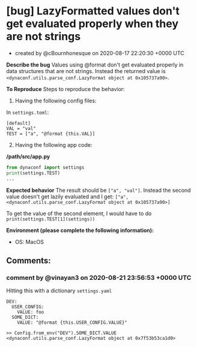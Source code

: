 # [bug] LazyFormatted values don't get evaluated properly when they are not strings

* created by @cBournhonesque on 2020-08-17 22:20:30 +0000 UTC

**Describe the bug**
Values using @format don't get evaluated properly in data structures that are not strings.
Instead the returned value is `<dynaconf.utils.parse_conf.LazyFormat object at 0x105737a90>`.

**To Reproduce**
Steps to reproduce the behavior:

1. Having the following config files:

In `settings.toml`:

```
[default]
VAL = "val"
TEST = ["a", "@format {this.VAL}]
```


2. Having the following app code:


**/path/src/app.py**
```python
from dynaconf import settings
print(settings.TEST)
...
```



</details>

**Expected behavior**
The result should be `["a", "val"]`.
Instead the second value doesn't get lazily evaluated and I get: `["a", <dynaconf.utils.parse_conf.LazyFormat object at 0x105737a90>]`

To get the value of the second element, I would have to do `print(settings.TEST[1](settings))`

**Environment (please complete the following information):**
 - OS: MacOS



## Comments:

### comment by @vinayan3 on 2020-08-21 23:56:53 +0000 UTC

Hitting this with a dictionary
`settings.yaml`
```
DEV:
  USER_CONFIG:
    VALUE: foo
  SOME_DICT:
    VALUE: "@format {this.USER_CONFIG.VALUE}"
```
```
>> Config.from_env("DEV").SOME_DICT.VALUE
<dynaconf.utils.parse_conf.LazyFormat object at 0x7f53b53ca1d0>
```
